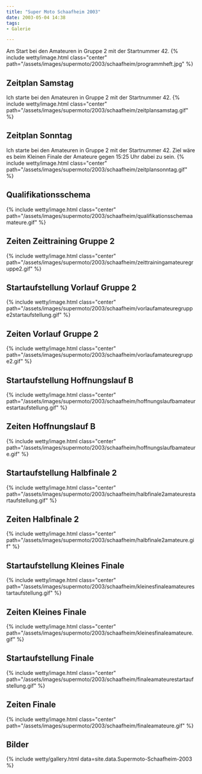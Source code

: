 ```yaml
---
title: "Super Moto Schaafheim 2003"
date: 2003-05-04 14:38
tags: 
- Galerie

---
```

Am Start bei den Amateuren in Gruppe 2 mit der Startnummer 42.
{% include wetty/image.html class="center" path="/assets/images/supermoto/2003/schaafheim/programmheft.jpg" %}

<!--more-->

## Zeitplan Samstag
Ich starte bei den Amateuren in Gruppe 2 mit der Startnummer 42.
{% include wetty/image.html class="center" path="/assets/images/supermoto/2003/schaafheim/zeitplansamstag.gif" %}

## Zeitplan Sonntag
Ich starte bei den Amateuren in Gruppe 2 mit der Startnummer 42.
Ziel wäre es beim Kleinen Finale der Amateure gegen 15:25 Uhr dabei zu sein.
{% include wetty/image.html class="center" path="/assets/images/supermoto/2003/schaafheim/zeitplansonntag.gif" %}

## Qualifikationsschema
{% include wetty/image.html class="center" path="/assets/images/supermoto/2003/schaafheim/qualifikationsschemaamateure.gif" %}

## Zeiten Zeittraining Gruppe 2
{% include wetty/image.html class="center" path="/assets/images/supermoto/2003/schaafheim/zeittrainingamateuregruppe2.gif" %}

## Startaufstellung Vorlauf Gruppe 2
{% include wetty/image.html class="center" path="/assets/images/supermoto/2003/schaafheim/vorlaufamateuregruppe2startaufstellung.gif" %}

## Zeiten Vorlauf Gruppe 2
{% include wetty/image.html class="center" path="/assets/images/supermoto/2003/schaafheim/vorlaufamateuregruppe2.gif" %}

## Startaufstellung Hoffnungslauf B
{% include wetty/image.html class="center" path="/assets/images/supermoto/2003/schaafheim/hoffnungslaufbamateurestartaufstellung.gif" %}

## Zeiten Hoffnungslauf B
{% include wetty/image.html class="center" path="/assets/images/supermoto/2003/schaafheim/hoffnungslaufbamateure.gif" %}

## Startaufstellung Halbfinale 2
{% include wetty/image.html class="center" path="/assets/images/supermoto/2003/schaafheim/halbfinale2amateurestartaufstellung.gif" %}

## Zeiten Halbfinale 2
{% include wetty/image.html class="center" path="/assets/images/supermoto/2003/schaafheim/halbfinale2amateure.gif" %}

## Startaufstellung Kleines Finale
{% include wetty/image.html class="center" path="/assets/images/supermoto/2003/schaafheim/kleinesfinaleamateurestartaufstellung.gif" %}

## Zeiten Kleines Finale
{% include wetty/image.html class="center" path="/assets/images/supermoto/2003/schaafheim/kleinesfinaleamateure.gif" %}

## Startaufstellung Finale
{% include wetty/image.html class="center" path="/assets/images/supermoto/2003/schaafheim/finaleamateurestartaufstellung.gif" %}

## Zeiten Finale
{% include wetty/image.html class="center" path="/assets/images/supermoto/2003/schaafheim/finaleamateure.gif" %}

## Bilder

{% include wetty/gallery.html data=site.data.Supermoto-Schaafheim-2003 %}